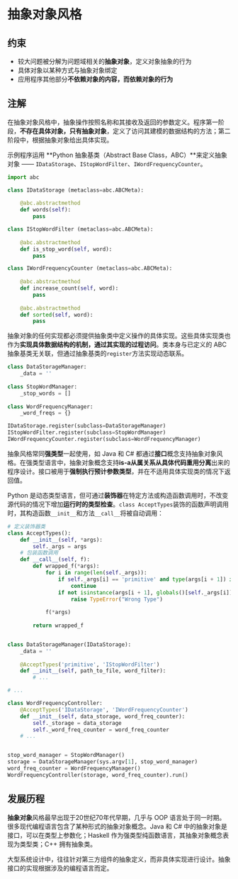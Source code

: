 # 抽象对象风格

## 约束

- 较大问题被分解为问题域相关的**抽象对象**，定义对象抽象的行为
- 具体对象以某种方式与抽象对象绑定
- 应用程序其他部分**不依赖对象的内容，而依赖对象的行为**

## 注解

在抽象对象风格中，抽象操作按照名称和其接收及返回的参数定义。程序第一阶段，**不存在具体对象，只有抽象对象**，定义了访问其建模的数据结构的方法；第二阶段中，根据抽象对象给出具体实现。

示例程序运用 **Python 抽象基类（Abstract Base Class，ABC）**来定义抽象对象 —— `IDataStorage`、`IStopWordFilter`、`IWordFrequencyCounter`。

``` python
import abc

class IDataStorage (metaclass=abc.ABCMeta):
    
    @abc.abstractmethod
    def words(self):
        pass

class IStopWordFilter (metaclass=abc.ABCMeta):
    
    @abc.abstractmethod
    def is_stop_word(self, word):
        pass

class IWordFrequencyCounter (metaclass=abc.ABCMeta):
    
    @abc.abstractmethod
    def increase_count(self, word):
        pass
    
    @abc.abstractmethod
    def sorted(self, word):
        pass
```

抽象对象的任何实现都必须提供抽象类中定义操作的具体实现。这些具体实现类也作为**实现具体数据结构的机制，通过其实现的过程访问**。类本身与已定义的 ABC 抽象基类无关联，但通过抽象基类的`register`方法实现动态联系。

``` python
class DataStorageManager:
    _data = ''
    
class StopWordManager:
    _stop_words = []
    
class WordFrequencyManager:
    _word_freqs = {}

IDataStorage.register(subclass=DataStorageManager)
IStopWordFilter.register(subclass=StopWordManager)
IWordFrequencyCounter.register(subclass=WordFrequencyManager)
```

抽象风格常同**强类型**一起使用，如 Java 和 C# 都通过**接口**概念支持抽象对象风格。在强类型语言中，抽象对象概念支持**is-a从属关系从具体代码重用分离**出来的程序设计。接口被用于**强制执行预计参数类型**，并在不适用具体实现类的情况下返回值。

Python 是动态类型语言，但可通过**装饰器**在特定方法或构造函数调用时，不改变源代码的情况下增加**运行时的类型检查**。`class AcceptTypes`装饰的函数声明调用时，其构造函数`__init__`和方法`__call__`将被自动调用：

``` python
# 定义装饰器类
class AcceptTypes():
    def __init__(self, *args):
        self._args = args
    # 包装函数调用
    def __call__(self, f):
        def wrapped_f(*args):
            for i in range(len(self._args)):
                if self._args[i] == 'primitive' and type(args[i + 1]) in (str, int, float, bool):
                    continue
                if not isinstance(args[i + 1], globals()[self._args[i]]):
                    raise TypeError("Wrong Type")
                
            f(*args)
               
        return wrapped_f


class DataStorageManager(IDataStorage):
    _data = ''
    
    @AcceptTypes('primitive', 'IStopWordFilter')
    def __init__(self, path_to_file, word_filter):
        # ...

# ...

class WordFrequencyController:
    @AcceptTypes('IDataStorage', 'IWordFrequencyCounter')
    def __init__(self, data_storage, word_freq_counter):
        self._storage = data_storage
        self._word_freq_counter = word_freq_counter
    # ...


stop_word_manager = StopWordManager()
storage = DataStorageManager(sys.argv[1], stop_word_manager)
word_freq_counter = WordFrequencyManager()
WordFrequencyController(storage, word_freq_counter).run()
```

## 发展历程

**抽象对象**风格最早出现于20世纪70年代早期，几乎与 OOP 语言处于同一时期。很多现代编程语言包含了某种形式的抽象对象概念。Java 和 C# 中的抽象对象是接口，可以在类型上参数化；Haskell 作为强类型纯函数语言，其抽象对象概念表现为类型类；C++ 拥有抽象类。

大型系统设计中，往往针对第三方组件的抽象定义，而非具体实现进行设计。抽象接口的实现根据涉及的编程语言而定。